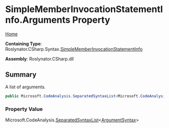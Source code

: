 # SimpleMemberInvocationStatementInfo\.Arguments Property

[Home](../../../../../README.md)

**Containing Type**: Roslynator\.CSharp\.Syntax\.[SimpleMemberInvocationStatementInfo](../README.md)

**Assembly**: Roslynator\.CSharp\.dll

## Summary

A list of arguments\.

```csharp
public Microsoft.CodeAnalysis.SeparatedSyntaxList<Microsoft.CodeAnalysis.CSharp.Syntax.ArgumentSyntax> Arguments { get; }
```

### Property Value

Microsoft\.CodeAnalysis\.[SeparatedSyntaxList](https://docs.microsoft.com/en-us/dotnet/api/microsoft.codeanalysis.separatedsyntaxlist-1)\<[ArgumentSyntax](https://docs.microsoft.com/en-us/dotnet/api/microsoft.codeanalysis.csharp.syntax.argumentsyntax)>

